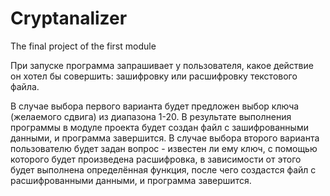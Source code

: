 # Cryptanalizer
The final project of the first module

При запуске программа запрашивает у пользователя, какое действие он хотел бы совершить: зашифровку или расшифровку текстового файла.

В случае выбора первого варианта будет предложен выбор ключа (желаемого сдвига) из диапазона 1-20. В результате выполнения программы в модуле проекта будет создан файл с зашифрованными данными, и программа завершится. 
В случае выбора второго варианта пользователю будет задан вопрос - известен ли ему ключ, с помощью которого будет произведена расшифровка, в зависимости от этого будет выполнена определённая функция, после чего создастся файл с расшифрованными данными, и программа завершится.
